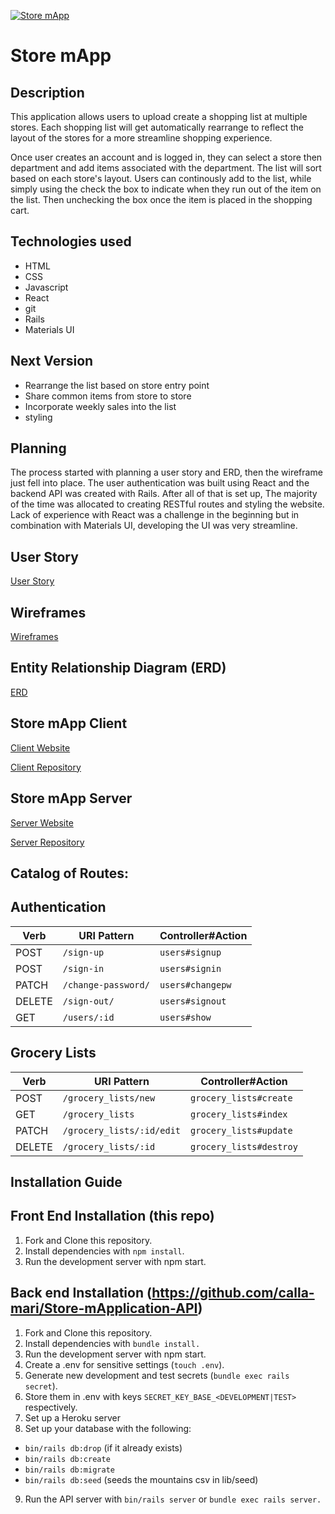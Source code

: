 [![Store mApp](https://i.imgur.com/yo8Yi8d.png)](https://calla-mari.github.io/grocery-store-client/)

# Store mApp

## Description

This application allows users to upload create a shopping list at multiple stores.  Each shopping list will get automatically rearrange to reflect the layout of the stores for a more streamline shopping experience.

Once user creates an account and is logged in, they can select a store then department and add items associated with the department.  The list will sort based on each store's layout.  Users can continously add to the list, while simply using the check the box to indicate when they run out of the item on the list.  Then unchecking the box once the item is placed in the shopping cart.

## Technologies used

- HTML
- CSS
- Javascript
- React
- git
- Rails
- Materials UI

## Next Version

- Rearrange the list based on store entry point
- Share common items from store to store
- Incorporate weekly sales into the list
- styling

## Planning

The process started with planning a user story and ERD, then the wireframe just fell into place.  The user authentication was built using React and the backend API was created with Rails.  After all of that is set up, The majority of the time was allocated to creating RESTful routes and styling the website.  Lack of experience with React was a challenge in the beginning but in combination with Materials UI, developing the UI was very streamline.

## User Story

[User Story](https://i.imgur.com/zKVDD3M.png)

## Wireframes

[Wireframes](https://imgur.com/a/CKpCRym)

## Entity Relationship Diagram (ERD)

[ERD](https://i.imgur.com/hroANbd.png)

## Store mApp Client

[Client Website](https://calla-mari.github.io/Store-mApplication-Client/)

[Client Repository](https://github.com/calla-mari/Store-mApplication-Client)

## Store mApp Server

[Server Website](https://store-mapplication.herokuapp.com/)

[Server Repository](https://github.com/calla-mari/Store-mApplication-API)

## Catalog of Routes:
## Authentication

| Verb   | URI Pattern            | Controller#Action |
|--------|------------------------|-------------------|
| POST   | `/sign-up`             | `users#signup`    |
| POST   | `/sign-in`             | `users#signin`    |
| PATCH  | `/change-password/`    | `users#changepw`  |
| DELETE | `/sign-out/`           | `users#signout`   |
| GET    | `/users/:id`           | `users#show`      |


## Grocery Lists

| Verb   | URI Pattern              | Controller#Action          |
|--------|--------------------------|----------------------------|
| POST   | `/grocery_lists/new`     | `grocery_lists#create`     |
| GET    | `/grocery_lists`         | `grocery_lists#index`      |
| PATCH  | `/grocery_lists/:id/edit`| `grocery_lists#update`     |
| DELETE | `/grocery_lists/:id`     | `grocery_lists#destroy`    |

## Installation Guide

## Front End Installation (this repo)
1. Fork and Clone this repository.
2. Install dependencies with `npm install`.
3. Run the development server with npm start.

## Back end Installation (https://github.com/calla-mari/Store-mApplication-API)

1. Fork and Clone this repository.
2. Install dependencies with `bundle install.`
3. Run the development server with npm start.
4. Create a .env for sensitive settings (`touch .env`).
5. Generate new development and test secrets (`bundle exec rails secret`).
6. Store them in .env with keys `SECRET_KEY_BASE_<DEVELOPMENT|TEST>` respectively.
7. Set up a Heroku server
8. Set up your database with the following:
  - `bin/rails db:drop` (if it already exists)
  - `bin/rails db:create`
  - `bin/rails db:migrate`
  - `bin/rails db:seed` (seeds the mountains csv in lib/seed)
9. Run the API server with `bin/rails server` or `bundle exec rails server.`